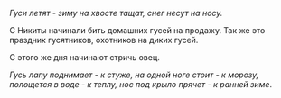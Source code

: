_Гуси летят - зиму на хвосте тащат, снег несут на носу._

С Никиты начинали бить домашних гусей на продажу. Так же это праздник гусятников, охотников на диких гусей.

С этого же дня начинают стричь овец.

_Гусь лапу поднимает - к стуже, на одной ноге стоит - к морозу, полощется в воде - к теплу, нос под крыло прячет - к ранней зиме_.